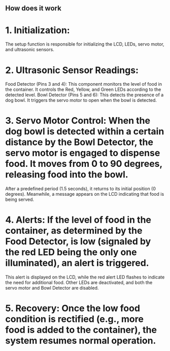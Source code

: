 ## How does it work

# 1. Initialization: 
The setup function is responsible for initializing the LCD, LEDs, servo motor, and ultrasonic sensors.
# 2. Ultrasonic Sensor Readings:
Food Detector (Pins 3 and 4): This component monitors the level of food in the container. It controls the Red, Yellow, and Green LEDs according to the detected level.
Bowl Detector (Pins 5 and 6): This detects the presence of a dog bowl. It triggers the servo motor to open when the bowl is detected.
# 3. Servo Motor Control: When the dog bowl is detected within a certain distance by the Bowl Detector, the servo motor is engaged to dispense food. It moves from 0 to 90 degrees, releasing food into the bowl. 
After a predefined period (1.5 seconds), it returns to its initial position (0 degrees). Meanwhile, a message appears on the LCD indicating that food is being served.
# 4. Alerts: If the level of food in the container, as determined by the Food Detector, is low (signaled by the red LED being the only one illuminated), an alert is triggered. 
This alert is displayed on the LCD, while the red alert LED flashes to indicate the need for additional food. Other LEDs are deactivated, and both the servo motor and Bowl Detector are disabled.
# 5. Recovery: Once the low food condition is rectified (e.g., more food is added to the container), the system resumes normal operation.

